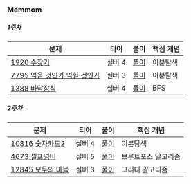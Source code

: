 ### Mammom

##### 1주차
|문제|티어|풀이|핵심 개념|
|---|---|---|---|
|[1920 수찾기 ](https://www.acmicpc.net/problem/1920)|실버 4|[풀이](https://github.com/Hod0ri/Algorithm_Semina/blob/main/3rd_Algorithm/Mammom/week1.md)|이분탐색|
|[7795 먹을 것인가 먹힐 것인가](https://www.acmicpc.net/problem/7795)|실버 3|[풀이](https://github.com/Hod0ri/Algorithm_Semina/blob/main/3rd_Algorithm/Mammom/week1.md)|이분탐색|
|[1388 바닥장식](https://www.acmicpc.net/problem/1388)|실버 4|[풀이](https://github.com/Hod0ri/Algorithm_Semina/blob/main/3rd_Algorithm/Mammom/week1.md)|BFS|


##### 2주차
|문제|티어|풀이|핵심 개념|
|---|---|---|---|
|[10816 숫자카드2](https://www.acmicpc.net/problem/10816)|실버 4|[풀이](https://github.com/Hod0ri/Algorithm_Semina/blob/main/3rd_Algorithm/Mammom/week2.md)|이분탐색|
|[4673 셀프넘버](https://www.acmicpc.net/problem/4673)|실버 5|[풀이](https://github.com/Hod0ri/Algorithm_Semina/blob/main/3rd_Algorithm/Mammom/week2.md)|브루트포스 알고리즘|
|[12845 모두의 마블](https://www.acmicpc.net/problem/12845)|실버 3|[풀이](https://github.com/Hod0ri/Algorithm_Semina/blob/main/3rd_Algorithm/Mammom/week2.md)|그리디 알고리즘|

